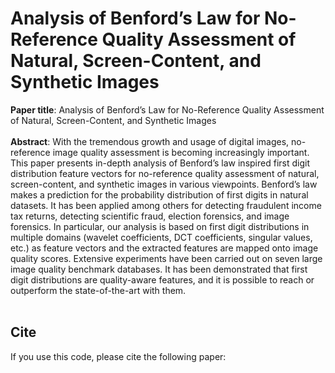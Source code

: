 # Analysis of Benford’s Law for No-Reference Quality Assessment of Natural, Screen-Content, and Synthetic Images
**Paper title**: Analysis of Benford’s Law for No-Reference Quality Assessment of Natural, Screen-Content, and Synthetic Images<br/><br/>
**Abstract**: With the tremendous growth and usage of digital images, no-reference image quality assessment is becoming increasingly important. This paper presents in-depth analysis of Benford’s law inspired first digit distribution feature vectors for no-reference quality assessment of natural, screen-content, and synthetic images in various viewpoints. Benford’s law makes a prediction for the probability distribution of first digits in natural datasets. It has been applied among others for detecting fraudulent income tax returns, detecting scientific fraud, election forensics, and image forensics. In particular, our analysis is based on first digit distributions in multiple domains (wavelet coefficients, DCT coefficients, singular values, etc.) as feature vectors and the extracted features are mapped onto image quality scores. Extensive experiments have been carried out on seven large image quality benchmark databases. It has been demonstrated that first digit distributions are quality-aware features, and it is possible to reach or outperform the state-of-the-art with them.<br/><br/>

## Cite
If you use this code, please cite the following paper:
